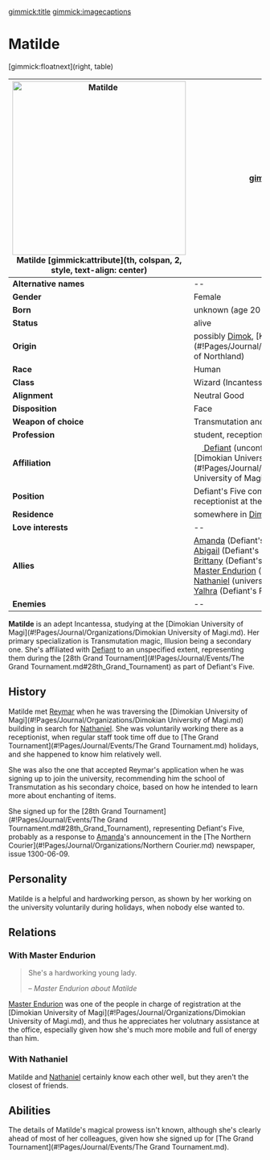 [gimmick:title](Matilde)
[gimmick:imagecaptions]( )

# Matilde

[gimmick:floatnext](right, table)

| <a href="https://i.imgur.com/iB5gXlm.png"><img src="https://i.imgur.com/iB5gXlm.png" width="345px" alt="Matilde" title="Matilde"></img></a><br />Matilde [gimmick:attribute](th, colspan, 2, style, text-align: center) | [gimmick:del]()                                              |
| ------------------------------------------------------------ | ------------------------------------------------------------ |
| **Alternative names**                                        | --                                                           |
| **Gender**                                                   | Female                                                       |
| **Born**                                                     | unknown (age 20-25)                                          |
| **Status**                                                   | alive                                                        |
| **Origin**                                                   | possibly [Dimok](#!Pages/Journal/Locations/Dimok.md), [Kingdom of Northland](#!Pages/Journal/Organizations/Kingdom of Northland) |
| **Race**                                                     | Human                                                        |
| **Class**                                                    | Wizard (Incantessa)                                          |
| **Alignment**                                                | Neutral Good                                                 |
| **Disposition**                                              | Face                                                         |
| **Weapon of choice**                                         | Transmutation and Illusion magic                             |
| **Profession**                                               | student, receptionist                                        |
| **Affiliation**                                              | [<img src="https://i.imgur.com/ZVeztfS.png" height="16px"></img> Defiant](#!Pages/Journal/Organizations/Defiant.md) (unconfirmed)<br />[Dimokian University of Magi](#!Pages/Journal/Organizations/Dimokian University of Magi.md) (formerly) |
| **Position**                                                 | Defiant's Five combatant<br />receptionist at the University |
| **Residence**                                                | somewhere in [Dimok](#!Pages/Journal/Locations/Dimok.md)     |
| **Love interests**                                           | --                                                           |
| **Allies**                                                   | [Amanda](Amanda.md) (Defiant's Five teammate)<br />[Abigail](Abigail.md) (Defiant's Five teammate)<br />[Brittany](Brittany.md) (Defiant's Five teammate)<br />[Master Endurion](Endurion.md) (university teacher)<br />[Nathaniel](Nathaniel.md) (university colleague)<br />[Yalhra](Yalhra.md) (Defiant's Five teammate) |
| **Enemies**                                                  | --                                                           |

**Matilde** is an adept Incantessa, studying at the [Dimokian University of Magi](#!Pages/Journal/Organizations/Dimokian University of Magi.md). Her primary specialization is Transmutation magic, Illusion being a secondary one. She's affiliated with [Defiant](#!Pages/Journal/Organizations/Defiant.md) to an unspecified extent, representing them during the [28th Grand Tournament](#!Pages/Journal/Events/The Grand Tournament.md#28th_Grand_Tournament) as part of Defiant's Five.

## History

Matilde met [Reymar](Reymar.md) when he was traversing the [Dimokian University of Magi](#!Pages/Journal/Organizations/Dimokian University of Magi.md) building in search for [Nathaniel](Nathaniel.md). She was voluntarily working there as a receptionist, when regular staff took time off due to [The Grand Tournament](#!Pages/Journal/Events/The Grand Tournament.md) holidays, and she happened to know him relatively well.

She was also the one that accepted Reymar's application when he was signing up to join the university, recommending him the school of Transmutation as his secondary choice, based on how he intended to learn more about enchanting of items.

She signed up for the [28th Grand Tournament](#!Pages/Journal/Events/The Grand Tournament.md#28th_Grand_Tournament), representing Defiant's Five, probably as a response to [Amanda](Amanda.md)'s announcement in the [The Northern Courier](#!Pages/Journal/Organizations/Northern Courier.md) newspaper, issue 1300-06-09.

## Personality

Matilde is a helpful and hardworking person, as shown by her working on the university voluntarily during holidays, when nobody else wanted to.

## Relations

### With Master Endurion

> She's a hardworking young lady.
>
> – *Master Endurion about Matilde*

[Master Endurion](Endurion.md) was one of the people in charge of registration at the [Dimokian University of Magi](#!Pages/Journal/Organizations/Dimokian University of Magi.md), and thus he appreciates her volutnary assistance at the office, especially given how she's much more mobile and full of energy than him.

### With Nathaniel

Matilde and [Nathaniel](Nathaniel.md) certainly know each other well, but they aren't the closest of friends.

## Abilities

The details of Matilde's magical prowess isn't known, although she's clearly ahead of most of her colleagues, given how she signed up for [The Grand Tournament](#!Pages/Journal/Events/The Grand Tournament.md).
